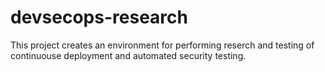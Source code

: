 # devsecops-research
This project creates an environment for performing reserch and testing of continuouse deployment and automated security testing.
